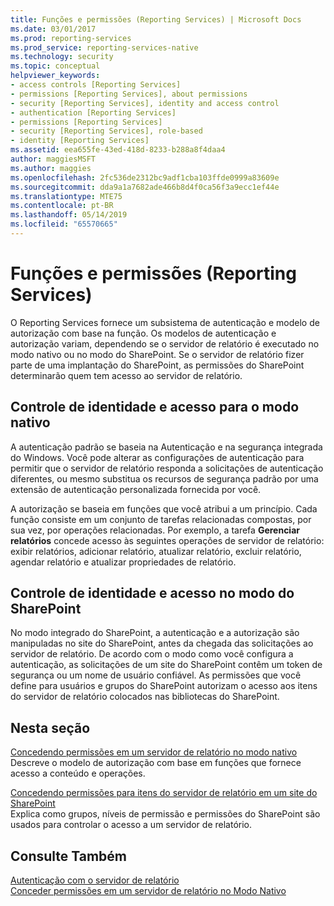```yaml
---
title: Funções e permissões (Reporting Services) | Microsoft Docs
ms.date: 03/01/2017
ms.prod: reporting-services
ms.prod_service: reporting-services-native
ms.technology: security
ms.topic: conceptual
helpviewer_keywords:
- access controls [Reporting Services]
- permissions [Reporting Services], about permissions
- security [Reporting Services], identity and access control
- authentication [Reporting Services]
- permissions [Reporting Services]
- security [Reporting Services], role-based
- identity [Reporting Services]
ms.assetid: eea655fe-43ed-418d-8233-b288a8f4daa4
author: maggiesMSFT
ms.author: maggies
ms.openlocfilehash: 2fc536de2312bc9adf1cba103ffde0999a83609e
ms.sourcegitcommit: dda9a1a7682ade466b8d4f0ca56f3a9ecc1ef44e
ms.translationtype: MTE75
ms.contentlocale: pt-BR
ms.lasthandoff: 05/14/2019
ms.locfileid: "65570665"
---
```

# <a name="roles-and-permissions-reporting-services"></a>Funções e permissões (Reporting Services)
  O Reporting Services fornece um subsistema de autenticação e modelo de autorização com base na função. Os modelos de autenticação e autorização variam, dependendo se o servidor de relatório é executado no modo nativo ou no modo do SharePoint. Se o servidor de relatório fizer parte de uma implantação do SharePoint, as permissões do SharePoint determinarão quem tem acesso ao servidor de relatório.  
  
## <a name="identity-and-access-control-for-native-mode"></a>Controle de identidade e acesso para o modo nativo  
 A autenticação padrão se baseia na Autenticação e na segurança integrada do Windows. Você pode alterar as configurações de autenticação para permitir que o servidor de relatório responda a solicitações de autenticação diferentes, ou mesmo substitua os recursos de segurança padrão por uma extensão de autenticação personalizada fornecida por você.  
  
 A autorização se baseia em funções que você atribui a um princípio. Cada função consiste em um conjunto de tarefas relacionadas compostas, por sua vez, por operações relacionadas. Por exemplo, a tarefa **Gerenciar relatórios** concede acesso às seguintes operações de servidor de relatório: exibir relatórios, adicionar relatório, atualizar relatório, excluir relatório, agendar relatório e atualizar propriedades de relatório.  
  
## <a name="identity-and-access-control-for-sharepoint-mode"></a>Controle de identidade e acesso no modo do SharePoint  
 No modo integrado do SharePoint, a autenticação e a autorização são manipuladas no site do SharePoint, antes da chegada das solicitações ao servidor de relatório. De acordo com o modo como você configura a autenticação, as solicitações de um site do SharePoint contêm um token de segurança ou um nome de usuário confiável. As permissões que você define para usuários e grupos do SharePoint autorizam o acesso aos itens do servidor de relatório colocados nas bibliotecas do SharePoint.  
  
## <a name="in-this-section"></a>Nesta seção  
 [Concedendo permissões em um servidor de relatório no modo nativo](../../reporting-services/security/granting-permissions-on-a-native-mode-report-server.md)  
 Descreve o modelo de autorização com base em funções que fornece acesso a conteúdo e operações.  
  
 [Concedendo permissões para itens do servidor de relatório em um site do SharePoint](../../reporting-services/security/granting-permissions-on-report-server-items-on-a-sharepoint-site.md)  
 Explica como grupos, níveis de permissão e permissões do SharePoint são usados para controlar o acesso a um servidor de relatório.  
  
## <a name="see-also"></a>Consulte Também  
 [Autenticação com o servidor de relatório](../../reporting-services/security/authentication-with-the-report-server.md)   
 [Conceder permissões em um servidor de relatório no Modo Nativo](../../reporting-services/security/granting-permissions-on-a-native-mode-report-server.md)  
  
  
